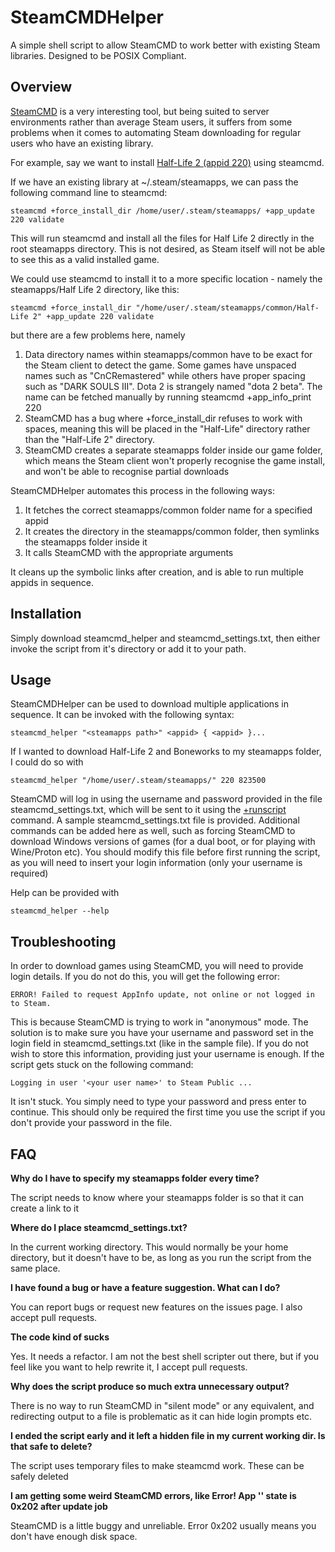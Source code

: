 # SteamCMDHelper
A simple shell script to allow SteamCMD to work better with existing Steam libraries. Designed to be POSIX Compliant.

## Overview ##

[SteamCMD](https://developer.valvesoftware.com/wiki/SteamCMD) is a very interesting tool, but being suited to server environments rather than average Steam users, it suffers from some problems when it comes to automating Steam downloading for regular users who have an existing library.

For example, say we want to install [Half-Life 2 (appid 220)](https://steamdb.info/app/220/) using steamcmd.

If we have an existing library at ~/.steam/steamapps, we can pass the following command line to steamcmd:

    steamcmd +force_install_dir /home/user/.steam/steamapps/ +app_update 220 validate
    
This will run steamcmd and install all the files for Half Life 2 directly in the root steamapps directory. This is not desired, as Steam itself will not be able to see this as a valid installed game.

We could use steamcmd to install it to a more specific location - namely the steamapps/Half Life 2 directory, like this:

    steamcmd +force_install_dir "/home/user/.steam/steamapps/common/Half-Life 2" +app_update 220 validate

 but there are a few problems here, namely

1. Data directory names within steamapps/common have to be exact for the Steam client to detect the game. Some games have unspaced names such as "CnCRemastered" while others have proper spacing such as "DARK SOULS III". Dota 2 is strangely named "dota 2 beta". The name can be fetched manually by running steamcmd +app_info_print 220
2. SteamCMD has a bug where +force_install_dir refuses to work with spaces, meaning this will be placed in the "Half-Life" directory rather than the "Half-Life 2" directory.
3. SteamCMD creates a separate steamapps folder inside our game folder, which means the Steam client won't properly recognise the game install, and won't be able to recognise partial downloads

SteamCMDHelper automates this process in the following ways:

1. It fetches the correct steamapps/common folder name for a specified appid
2. It creates the directory in the steamapps/common folder, then symlinks the steamapps folder inside it
3. It calls SteamCMD with the appropriate arguments

It cleans up the symbolic links after creation, and is able to run multiple appids in sequence.

## Installation ##

Simply download steamcmd_helper and steamcmd_settings.txt, then either invoke the script from it's directory or add it to your path.

## Usage ##

SteamCMDHelper can be used to download multiple applications in sequence. It can be invoked with the following syntax:

    steamcmd_helper "<steamapps path>" <appid> { <appid> }...
    
If I wanted to download Half-Life 2 and Boneworks to my steamapps folder, I could do so with

    steamcmd_helper "/home/user/.steam/steamapps/" 220 823500
    
SteamCMD will log in using the username and password provided in the file steamcmd_settings.txt, which will be sent to it using the [+runscript](https://developer.valvesoftware.com/wiki/SteamCMD#Automating_SteamCMD) command. A sample steamcmd_settings.txt file is provided. Additional commands can be added here as well, such as forcing SteamCMD to download Windows versions of games (for a dual boot, or for playing with Wine/Proton etc). You should modify this file before first running the script, as you will need to insert your login information (only your username is required)

Help can be provided with

    steamcmd_helper --help

## Troubleshooting ##

In order to download games using SteamCMD, you will need to provide login details. If you do not do this, you will get the following error:

    ERROR! Failed to request AppInfo update, not online or not logged in to Steam.
    
This is because SteamCMD is trying to work in "anonymous" mode. The solution is to make sure you have your username and password set in the login field in steamcmd_settings.txt (like in the sample file). If you do not wish to store this information, providing just your username is enough. If the script gets stuck on the following command:
    
    Logging in user '<your user name>' to Steam Public ...
    
It isn't stuck. You simply need to type your password and press enter to continue. This should only be required the first time you use the script if you don't provide your password in the file.

## FAQ ##

**Why do I have to specify my steamapps folder every time?**

The script needs to know where your steamapps folder is so that it can create a link to it

**Where do I place steamcmd_settings.txt?**

In the current working directory. This would normally be your home directory, but it doesn't have to be, as long as you run the script from the same place.

**I have found a bug or have a feature suggestion. What can I do?**

You can report bugs or request new features on the issues page. I also accept pull requests.

**The code kind of sucks**

Yes. It needs a refactor. I am not the best shell scripter out there, but if you feel like you want to help rewrite it, I accept pull requests.

**Why does the script produce so much extra unnecessary output?**

There is no way to run SteamCMD in "silent mode" or any equivalent, and redirecting output to a file is problematic as it can hide login prompts etc.

**I ended the script early and it left a hidden file in my current working dir. Is that safe to delete?**

The script uses temporary files to make steamcmd work. These can be safely deleted

**I am getting some weird SteamCMD errors, like Error! App '<num>' state is 0x202 after update job**

SteamCMD is a little buggy and unreliable. Error 0x202 usually means you don't have enough disk space.
